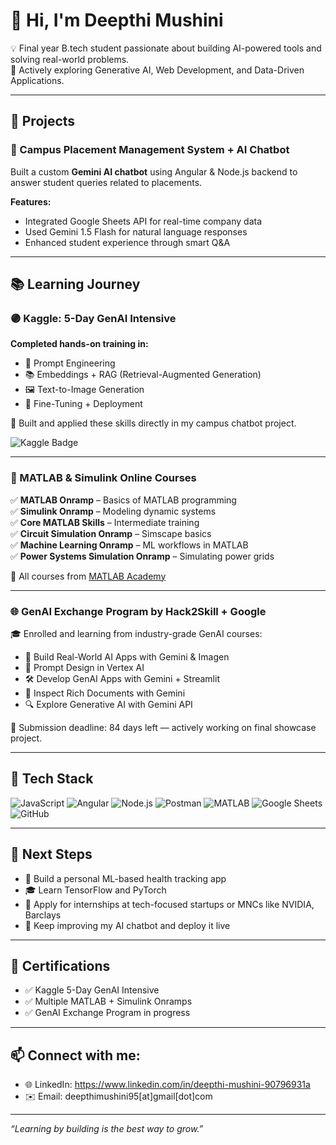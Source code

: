 # 👋 Hi, I'm Deepthi Mushini

💡 Final year B.tech student passionate about building AI-powered tools and solving real-world problems.  
🚀 Actively exploring Generative AI, Web Development, and Data-Driven Applications.

---

## 💼 Projects

### 🔹 Campus Placement Management System + AI Chatbot  
Built a custom **Gemini AI chatbot** using Angular & Node.js backend to answer student queries related to placements.

**Features:**
- Integrated Google Sheets API for real-time company data
- Used Gemini 1.5 Flash for natural language responses
- Enhanced student experience through smart Q&A

---

## 📚 Learning Journey

### 🟣 Kaggle: 5-Day GenAI Intensive  
**Completed hands-on training in:**
- 💬 Prompt Engineering  
- 📚 Embeddings + RAG (Retrieval-Augmented Generation)  
- 🖼️ Text-to-Image Generation  
- 🔧 Fine-Tuning + Deployment

📌 Built and applied these skills directly in my campus chatbot project.

![Kaggle Badge](./Completed-5-Day-GenAI-Intensive.png)

---

### 📘 MATLAB & Simulink Online Courses

✅ **MATLAB Onramp** – Basics of MATLAB programming  
✅ **Simulink Onramp** – Modeling dynamic systems  
✅ **Core MATLAB Skills** – Intermediate training  
✅ **Circuit Simulation Onramp** – Simscape basics  
✅ **Machine Learning Onramp** – ML workflows in MATLAB  
✅ **Power Systems Simulation Onramp** – Simulating power grids  

🧠 All courses from [MATLAB Academy](https://matlabacademy.mathworks.com/)

---

### 🌐 GenAI Exchange Program by Hack2Skill + Google

🎓 Enrolled and learning from industry-grade GenAI courses:

- 🔨 Build Real-World AI Apps with Gemini & Imagen  
- 🧠 Prompt Design in Vertex AI  
- 🛠️ Develop GenAI Apps with Gemini + Streamlit  
- 📄 Inspect Rich Documents with Gemini  
- 🔍 Explore Generative AI with Gemini API

🎯 Submission deadline: 84 days left — actively working on final showcase project.

---

## 🧰 Tech Stack

![JavaScript](https://img.shields.io/badge/-JavaScript-yellow?logo=javascript&logoColor=black)
![Angular](https://img.shields.io/badge/-Angular-red?logo=angular&logoColor=white)
![Node.js](https://img.shields.io/badge/-Node.js-green?logo=node.js&logoColor=white)
![Postman](https://img.shields.io/badge/-Postman-orange?logo=postman)
![MATLAB](https://img.shields.io/badge/-MATLAB-blue?logo=mathworks)
![Google Sheets](https://img.shields.io/badge/-Google%20Sheets-34A853?logo=google-sheets&logoColor=white)
![GitHub](https://img.shields.io/badge/-GitHub-black?logo=github)

---

## 🔭 Next Steps

- 🧪 Build a personal ML-based health tracking app  
- 🎓 Learn TensorFlow and PyTorch  
- 📌 Apply for internships at tech-focused startups or MNCs like NVIDIA, Barclays  
- 💬 Keep improving my AI chatbot and deploy it live

---

## 📜 Certifications

- ✅ Kaggle 5-Day GenAI Intensive  
- ✅ Multiple MATLAB + Simulink Onramps  
- ✅ GenAI Exchange Program in progress  

---

## 📫 Connect with me:
- 🌐 LinkedIn: https://www.linkedin.com/in/deepthi-mushini-90796931a  
- ✉️ Email: deepthimushini95[at]gmail[dot]com
  
---

_“Learning by building is the best way to grow.”_
